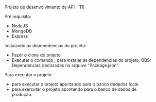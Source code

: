 Projeto de desenvolvimento de API - T6

Pré requisito:
* NodeJS
* MongoDB
* Express

Instalando as depenedencias do projeto:
* Fazer o clone do projeto
* Executar o comando <npm install>, para instalar as dependencias do projeto. OBS: Dependencias declaradas no arquivo "Package.json". 

Para executar o projeto:
* <npm run dev> para executar o projeto apontando para o banco dedados local.
* <npm start> para exercutar o projeto apontando para o banco de dados de produção.